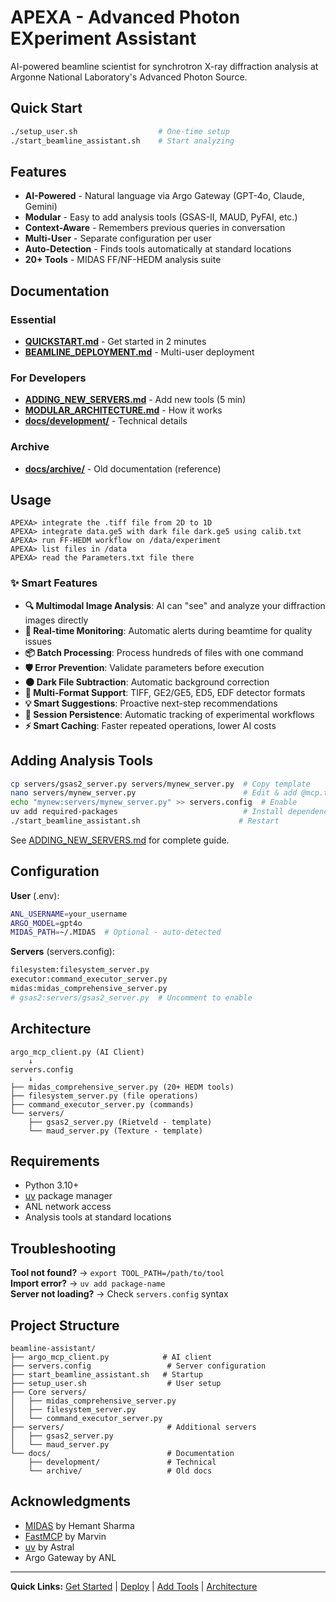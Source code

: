 # APEXA - Advanced Photon EXperiment Assistant

AI-powered beamline scientist for synchrotron X-ray diffraction analysis at Argonne National Laboratory's Advanced Photon Source.

## Quick Start

```bash
./setup_user.sh                  # One-time setup
./start_beamline_assistant.sh    # Start analyzing
```

## Features

- **AI-Powered** - Natural language via Argo Gateway (GPT-4o, Claude, Gemini)
- **Modular** - Easy to add analysis tools (GSAS-II, MAUD, PyFAI, etc.)
- **Context-Aware** - Remembers previous queries in conversation
- **Multi-User** - Separate configuration per user
- **Auto-Detection** - Finds tools automatically at standard locations
- **20+ Tools** - MIDAS FF/NF-HEDM analysis suite

## Documentation

### Essential
- **[QUICKSTART.md](QUICKSTART.md)** - Get started in 2 minutes
- **[BEAMLINE_DEPLOYMENT.md](BEAMLINE_DEPLOYMENT.md)** - Multi-user deployment

### For Developers
- **[ADDING_NEW_SERVERS.md](ADDING_NEW_SERVERS.md)** - Add new tools (5 min)
- **[MODULAR_ARCHITECTURE.md](MODULAR_ARCHITECTURE.md)** - How it works
- **[docs/development/](docs/development/)** - Technical details

### Archive
- **[docs/archive/](docs/archive/)** - Old documentation (reference)

## Usage

```
APEXA> integrate the .tiff file from 2D to 1D
APEXA> integrate data.ge5 with dark file dark.ge5 using calib.txt
APEXA> run FF-HEDM workflow on /data/experiment
APEXA> list files in /data
APEXA> read the Parameters.txt file there
```

### ✨ Smart Features

- **🔍 Multimodal Image Analysis**: AI can "see" and analyze your diffraction images directly
- **🔄 Real-time Monitoring**: Automatic alerts during beamtime for quality issues
- **📦 Batch Processing**: Process hundreds of files with one command
- **🛡️ Error Prevention**: Validate parameters before execution
- **🌑 Dark File Subtraction**: Automatic background correction
- **📁 Multi-Format Support**: TIFF, GE2/GE5, ED5, EDF detector formats
- **💡 Smart Suggestions**: Proactive next-step recommendations
- **💾 Session Persistence**: Automatic tracking of experimental workflows
- **⚡ Smart Caching**: Faster repeated operations, lower AI costs

## Adding Analysis Tools

```bash
cp servers/gsas2_server.py servers/mynew_server.py  # Copy template
nano servers/mynew_server.py                        # Edit & add @mcp.tool()
echo "mynew:servers/mynew_server.py" >> servers.config  # Enable
uv add required-packages                            # Install dependencies
./start_beamline_assistant.sh                      # Restart
```

See [ADDING_NEW_SERVERS.md](ADDING_NEW_SERVERS.md) for complete guide.

## Configuration

**User** (.env):
```bash
ANL_USERNAME=your_username
ARGO_MODEL=gpt4o
MIDAS_PATH=~/.MIDAS  # Optional - auto-detected
```

**Servers** (servers.config):
```bash
filesystem:filesystem_server.py
executor:command_executor_server.py
midas:midas_comprehensive_server.py
# gsas2:servers/gsas2_server.py  # Uncomment to enable
```

## Architecture

```
argo_mcp_client.py (AI Client)
    ↓
servers.config
    ↓
├── midas_comprehensive_server.py (20+ HEDM tools)
├── filesystem_server.py (file operations)
├── command_executor_server.py (commands)
└── servers/
    ├── gsas2_server.py (Rietveld - template)
    └── maud_server.py (Texture - template)
```

## Requirements

- Python 3.10+
- [uv](https://github.com/astral-sh/uv) package manager  
- ANL network access
- Analysis tools at standard locations

## Troubleshooting

**Tool not found?** → `export TOOL_PATH=/path/to/tool`  
**Import error?** → `uv add package-name`  
**Server not loading?** → Check `servers.config` syntax

## Project Structure

```
beamline-assistant/
├── argo_mcp_client.py            # AI client
├── servers.config                 # Server configuration
├── start_beamline_assistant.sh   # Startup
├── setup_user.sh                  # User setup
├── Core servers/
│   ├── midas_comprehensive_server.py
│   ├── filesystem_server.py
│   └── command_executor_server.py
├── servers/                       # Additional servers
│   ├── gsas2_server.py
│   └── maud_server.py
└── docs/                          # Documentation
    ├── development/               # Technical
    └── archive/                   # Old docs
```

## Acknowledgments

- [MIDAS](https://github.com/marinerhemant/MIDAS) by Hemant Sharma
- [FastMCP](https://github.com/jlowin/fastmcp) by Marvin
- [uv](https://github.com/astral-sh/uv) by Astral
- Argo Gateway by ANL

---

**Quick Links:**
[Get Started](QUICKSTART.md) | 
[Deploy](BEAMLINE_DEPLOYMENT.md) | 
[Add Tools](ADDING_NEW_SERVERS.md) | 
[Architecture](MODULAR_ARCHITECTURE.md)
